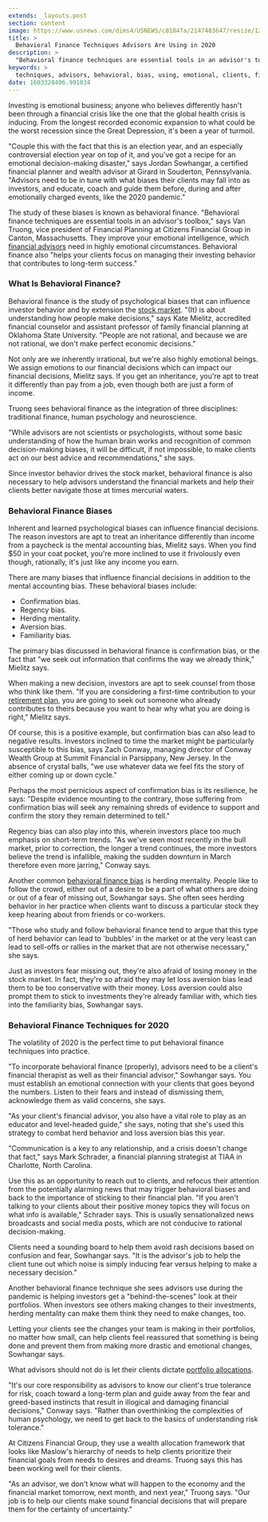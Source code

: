 ```yaml
--- 
extends: _layouts.post 
section: content 
image: https://www.usnews.com/dims4/USNEWS/c8184fa/2147483647/resize/1200x%3E/quality/85/?url=http%3A%2F%2Fmedia.beam.usnews.com%2Fdc%2F49%2F21d510e74e2ab74b44b06aa59d9f%2F201020-happybusinesswomanphone-stock.jpg 
title: > 
  Behavioral Finance Techniques Advisors Are Using in 2020 
description: > 
  "Behavioral finance techniques are essential tools in an advisor's toolbox," says Van Truong, vice president of Financial Planning at Citizens Financial Group in Canton, Massachusetts.Truong sees behavioral finance as the integration of three disciplines: traditional finance, human psychology and neuroscience.Another common behavioral finance bias is herding mentality.Behavioral Finance Techniques for 2020The volatility of 2020 is the perfect time to put behavioral finance techniques into practice."To incorporate behavioral finance (properly), advisors need to be a client's financial therapist as well as their financial advisor," Sowhangar says. 
keywords: > 
  techniques, advisors, behavioral, bias, using, emotional, clients, financial, investors, biases, market, finance, 2020 
date: 1603328406.991034 
--- 
```

<div><p>Investing is emotional business; anyone who believes differently hasn't been through a financial crisis like the one that the global health crisis is inducing. From the longest recorded economic expansion to what could be the worst recession since the Great Depression, it's been a year of turmoil.</p><p>"Couple this with the fact that this is an election year, and an especially controversial election year on top of it, and you've got a recipe for an emotional decision-making disaster," says Jordan Sowhangar, a certified financial planner and wealth advisor at Girard in Souderton, Pennsylvania. "Advisors need to be in tune with what biases their clients may fall into as investors, and educate, coach and guide them before, during and after emotionally charged events, like the 2020 pandemic."</p><p id="ad" class="ad lazy "></p><p>The study of these biases is known as behavioral finance. "Behavioral finance techniques are essential tools in an advisor's toolbox," says Van Truong, vice president of Financial Planning at Citizens Financial Group in Canton, Massachusetts. They improve your emotional intelligence, which <a href="https://money.usnews.com/financial-advisors">financial advisors</a> need in highly emotional circumstances. Behavioral finance also "helps your clients focus on managing their investing behavior that contributes to long-term success."</p><p size="5" class="Raw-slyvem-0 ftSHuE"><h3 class="heading-large">What Is Behavioral Finance?</h3></p><p>Behavioral finance is the study of psychological biases that can influence investor behavior and by extension the <a href="https://money.usnews.com/investing/stock-market-news">stock market</a>. "(It) is about understanding how people make decisions," says Kate Mielitz, accredited financial counselor and assistant professor of family financial planning at Oklahoma State University. "People are not rational, and because we are not rational, we don't make perfect economic decisions."</p><p>Not only are we inherently irrational, but we're also highly emotional beings. We assign emotions to our financial decisions which can impact our financial decisions, Mielitz says. If you get an inheritance, you're apt to treat it differently than pay from a job, even though both are just a form of income.</p><p id="ad" class="ad"></p><p>Truong sees behavioral finance as the integration of three disciplines: traditional finance, human psychology and neuroscience.</p><p id="text_lg" class="ad"></p><p>"While advisors are not scientists or psychologists, without some basic understanding of how the human brain works and recognition of common decision-making biases, it will be difficult, if not impossible, to make clients act on our best advice and recommendations," she says.</p><p id="ad" class="ad lazy "></p><p>Since investor behavior drives the stock market, behavioral finance is also necessary to help advisors understand the financial markets and help their clients better navigate those at times mercurial waters.</p><p size="5" class="Raw-slyvem-0 ftSHuE"><h3 class="heading-large">Behavioral Finance Biases</h3></p><p>Inherent and learned psychological biases can influence financial decisions. The reason investors are apt to treat an inheritance differently than income from a paycheck is the mental accounting bias, Mielitz says. When you find $50 in your coat pocket, you're more inclined to use it frivolously even though, rationally, it's just like any income you earn.</p><p>There are many biases that influence financial decisions in addition to the mental accounting bias. These behavioral biases include:</p><ul>
 <li> Confirmation bias.</li>
 <li> Regency bias.</li>
 <li> Herding mentality.</li>
 <li> Aversion bias.</li>
 <li> Familiarity bias.</li>
</ul><p>The primary bias discussed in behavioral finance is confirmation bias, or the fact that "we seek out information that confirms the way we already think," Mielitz says.</p><p>When making a new decision, investors are apt to seek counsel from those who think like them. "If you are considering a first-time contribution to your <a href="https://money.usnews.com/money/blogs/On-Retirement/articles/2017-07-19/should-you-use-a-robo-advisor-for-retirement-investing">retirement plan</a>, you are going to seek out someone who already contributes to theirs because you want to hear why what you are doing is right," Mielitz says.</p><p id="ad" class="ad"></p><p>Of course, this is a positive example, but confirmation bias can also lead to negative results. Investors inclined to time the market might be particularly susceptible to this bias, says Zach Conway, managing director of Conway Wealth Group at Summit Financial in Parsippany, New Jersey. In the absence of crystal balls, "we use whatever data we feel fits the story of either coming up or down cycle."</p><p>Perhaps the most pernicious aspect of confirmation bias is its resilience, he says: "Despite evidence mounting to the contrary, those suffering from confirmation bias will seek any remaining shreds of evidence to support and confirm the story they remain determined to tell."</p><p>Regency bias can also play into this, wherein investors place too much emphasis on short-term trends. "As we've seen most recently in the bull market, prior to correction, the longer a trend continues, the more investors believe the trend is infallible, making the sudden downturn in March therefore even more jarring," Conway says.</p><p id="ad" class="ad lazy "></p><p>Another common <a href="https://money.usnews.com/investing/investing-101/slideshows/financial-behavior-biases-that-influence-investment-returns">behavioral finance bias</a> is herding mentality. People like to follow the crowd, either out of a desire to be a part of what others are doing or out of a fear of missing out, Sowhangar says. She often sees herding behavior in her practice when clients want to discuss a particular stock they keep hearing about from friends or co-workers.</p><p>"Those who study and follow behavioral finance tend to argue that this type of herd behavior can lead to 'bubbles' in the market or at the very least can lead to sell-offs or rallies in the market that are not otherwise necessary," she says.</p><p id="ad" class="ad"></p><p>Just as investors fear missing out, they're also afraid of losing money in the stock market. In fact, they're so afraid they may let loss aversion bias lead them to be too conservative with their money. Loss aversion could also prompt them to stick to investments they're already familiar with, which ties into the familiarity bias, Sowhangar says.</p><p size="5" class="Raw-slyvem-0 ftSHuE"><h3 class="heading-large">Behavioral Finance Techniques for 2020</h3></p><p>The volatility of 2020 is the perfect time to put behavioral finance techniques into practice. </p><p>"To incorporate behavioral finance (properly), advisors need to be a client's financial therapist as well as their financial advisor," Sowhangar says. You must establish an emotional connection with your clients that goes beyond the numbers. Listen to their fears and instead of dismissing them, acknowledge them as valid concerns, she says.</p><p>"As your client's financial advisor, you also have a vital role to play as an educator and level-headed guide," she says, noting that she's used this strategy to combat herd behavior and loss aversion bias this year.</p><p>"Communication is a key to any relationship, and a crisis doesn't change that fact," says Mark Schrader, a financial planning strategist at TIAA in Charlotte, North Carolina.</p><p>Use this as an opportunity to reach out to clients, and refocus their attention from the potentially alarming news that may trigger behavioral biases and back to the importance of sticking to their financial plan. "If you aren't talking to your clients about their positive money topics they will focus on what info is available," Schrader says. This is usually sensationalized news broadcasts and social media posts, which are not conducive to rational decision-making.</p><p id="ad" class="ad"></p><p id="ad" class="ad lazy "></p><p>Clients need a sounding board to help them avoid rash decisions based on confusion and fear, Sowhangar says. "It is the advisor's job to help the client tune out which noise is simply inducing fear versus helping to make a necessary decision."</p><p>Another behavioral finance technique she sees advisors use during the pandemic is helping investors get a "behind-the-scenes" look at their portfolios. When investors see others making changes to their investments, herding mentality can make them think they need to make changes, too. </p><p>Letting your clients see the changes your team is making in their portfolios, no matter how small, can help clients feel reassured that something is being done and prevent them from making more drastic and emotional changes, Sowhangar says.</p><p>What advisors should not do is let their clients dictate <a href="https://money.usnews.com/financial-advisors/articles/q-a-diversification-and-portfolio-risk-mitigation">portfolio allocations</a>.</p><p>"It's our core responsibility as advisors to know our client's true tolerance for risk, coach toward a long-term plan and guide away from the fear and greed-based instincts that result in illogical and damaging financial decisions," Conway says. "Rather than overthinking the complexities of human psychology, we need to get back to the basics of understanding risk tolerance."</p><p>At Citizens Financial Group, they use a wealth allocation framework that looks like Maslow's hierarchy of needs to help clients prioritize their financial goals from needs to desires and dreams. Truong says this has been working well for their clients.</p><p>"As an advisor, we don't know what will happen to the economy and the financial market tomorrow, next month, and next year," Truong says. "Our job is to help our clients make sound financial decisions that will prepare them for the certainty of uncertainty."</p><p id="ad" class="ad"></p></div>